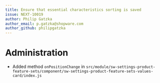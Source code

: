 ```yaml
---
title: Ensure that essential characteristics sorting is saved
issue: NEXT-10019
author: Philip Gatzka
author_email: p.gatzka@shopware.com 
author_github: philipgatzka
---
```

# Administration
*  Added method `onPositionChange` in `src/module/sw-settings-product-feature-sets/component/sw-settings-product-feature-sets-values-card/index.js`
